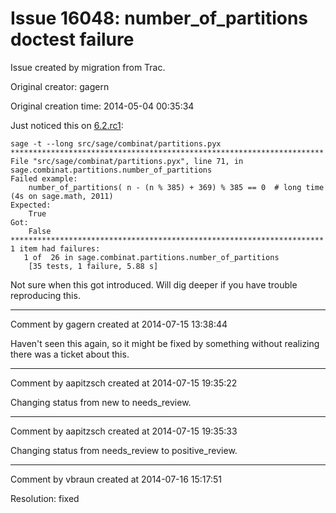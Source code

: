 # Issue 16048: number_of_partitions doctest failure

Issue created by migration from Trac.

Original creator: gagern

Original creation time: 2014-05-04 00:35:34

Just noticed this on [6.2.rc1](http://git.sagemath.org/sage.git/tag/?id=6.2.rc1):


```
sage -t --long src/sage/combinat/partitions.pyx
**********************************************************************
File "src/sage/combinat/partitions.pyx", line 71, in sage.combinat.partitions.number_of_partitions
Failed example:
    number_of_partitions( n - (n % 385) + 369) % 385 == 0  # long time (4s on sage.math, 2011)
Expected:
    True
Got:
    False
**********************************************************************
1 item had failures:
   1 of  26 in sage.combinat.partitions.number_of_partitions
    [35 tests, 1 failure, 5.88 s]
```


Not sure when this got introduced. Will dig deeper if you have trouble reproducing this.


---

Comment by gagern created at 2014-07-15 13:38:44

Haven't seen this again, so it might be fixed by something without realizing there was a ticket about this.


---

Comment by aapitzsch created at 2014-07-15 19:35:22

Changing status from new to needs_review.


---

Comment by aapitzsch created at 2014-07-15 19:35:33

Changing status from needs_review to positive_review.


---

Comment by vbraun created at 2014-07-16 15:17:51

Resolution: fixed
